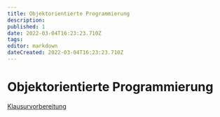 ```yaml
---
title: Objektorientierte Programmierung
description: 
published: 1
date: 2022-03-04T16:23:23.710Z
tags: 
editor: markdown
dateCreated: 2022-03-04T16:23:23.710Z
---
```


# Objektorientierte Programmierung
[Klausurvorbereitung](/fom/semester-2/objektorientiertes-programmieren/klausurvorbereitung)